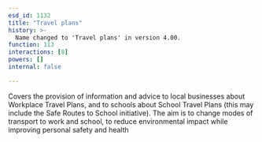 ```yaml
---
esd_id: 1132
title: "Travel plans"
history: >-
  Name changed to 'Travel plans' in version 4.00.
function: 113
interactions: [8]
powers: []
internal: false

---
```


Covers the provision of information and advice to local businesses about Workplace Travel Plans, and to schools about School Travel Plans (this may include the Safe Routes to School initiative). The aim is to change modes of transport to work and school, to reduce environmental impact while improving personal safety and health

